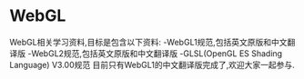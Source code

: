 # WebGL
WebGL相关学习资料,目标是包含以下资料:
-WebGL1规范,包括英文原版和中文翻译版
-WebGL2规范,包括英文原版和中文翻译版
-GLSL(OpenGL ES Shading Language) V3.00规范
目前只有WebGL1的中文翻译版完成了,欢迎大家一起参与.